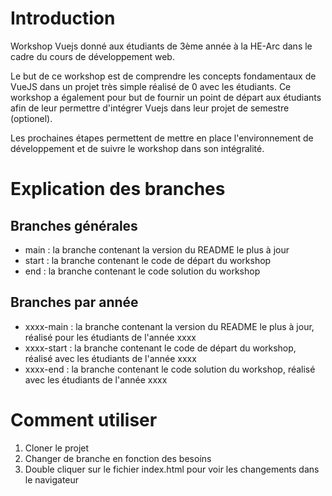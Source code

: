 # Introduction

Workshop Vuejs donné aux étudiants de 3ème année à la HE-Arc dans le cadre du cours de développement web.

Le but de ce workshop est de comprendre les concepts fondamentaux de VueJS dans un projet très simple réalisé de 0 avec les étudiants. Ce workshop a également pour but de fournir un point de départ aux étudiants afin de leur permettre d'intégrer Vuejs dans leur projet de semestre (optionel).

Les prochaines étapes permettent de mettre en place l'environnement de développement et de suivre le workshop dans son intégralité.

# Explication des branches

## Branches générales

-   main : la branche contenant la version du README le plus à jour
-   start : la branche contenant le code de départ du workshop
-   end : la branche contenant le code solution du workshop

## Branches par année

-   xxxx-main : la branche contenant la version du README le plus à jour, réalisé pour les étudiants de l'année xxxx
-   xxxx-start : la branche contenant le code de départ du workshop, réalisé avec les étudiants de l'année xxxx
-   xxxx-end : la branche contenant le code solution du workshop, réalisé avec les étudiants de l'année xxxx

# Comment utiliser

1. Cloner le projet
2. Changer de branche en fonction des besoins
3. Double cliquer sur le fichier index.html pour voir les changements dans le navigateur

